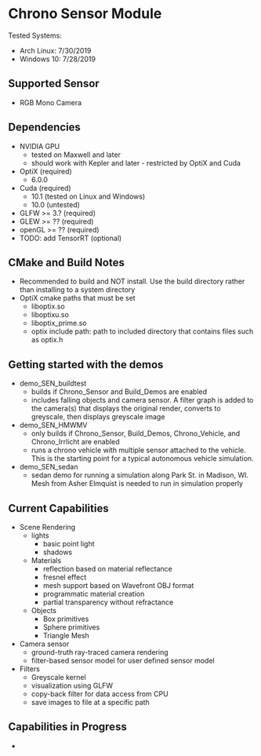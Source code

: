 # Chrono Sensor Module
Tested Systems:
 - Arch Linux: 7/30/2019
 - Windows 10: 7/28/2019

## Supported Sensor
 - RGB Mono Camera

## Dependencies
 - NVIDIA GPU
	 - tested on Maxwell and later
	 - should work with Kepler and later - restricted by OptiX and Cuda
 - OptiX (required)
	 - 6.0.0
 - Cuda (required)
	 - 10.1 (tested on Linux and Windows)
	 - 10.0 (untested)
 - GLFW >= 3.? (required)
 - GLEW >= ?? (required)
 - openGL >= ?? (required)
 - TODO: add TensorRT (optional)

## CMake and Build Notes
 - Recommended to build and NOT install. Use the build directory rather than installing to a system directory
 - OptiX cmake paths that must be set
	 - liboptix.so
	 - liboptixu.so
	 - liboptix_prime.so
	 - optix include path: path to included directory that contains files such as optix.h

## Getting started with the demos
 - demo_SEN_buildtest
	 - builds if Chrono_Sensor and Build_Demos are enabled
	 - includes falling objects and camera sensor. A filter graph is added to the camera(s) that displays the original render, converts to greyscale, then displays greyscale image
 - demo_SEN_HMWMV
	 - only builds if Chrono_Sensor, Build_Demos, Chrono_Vehicle, and Chrono_Irrlicht are enabled
	 - runs a chrono vehicle with multiple sensor attached to the vehicle. This is the starting point for a typical autonomous vehicle simulation.
 - demo_SEN_sedan
	 - sedan demo for running a simulation along Park St. in Madison, WI. Mesh from Asher Elmquist is needed to run in simulation properly



## Current Capabilities
 - Scene Rendering
	 - lights
		 - basic point light
		 - shadows
	 - Materials
		 - reflection based on material reflectance
		 - fresnel effect
		 - mesh support based on Wavefront OBJ format
		 - programmatic material creation
		 - partial transparency without refractance
	 - Objects
		 - Box primitives
		 - Sphere primitives
		 - Triangle Mesh
 - Camera sensor
	 - ground-truth ray-traced camera rendering
	 - filter-based sensor model for user defined sensor model
 - Filters
	 - Greyscale kernel
	 - visualization using GLFW
	 - copy-back filter for data access from CPU
	 - save images to file at a specific path

## Capabilities in Progress
 -
